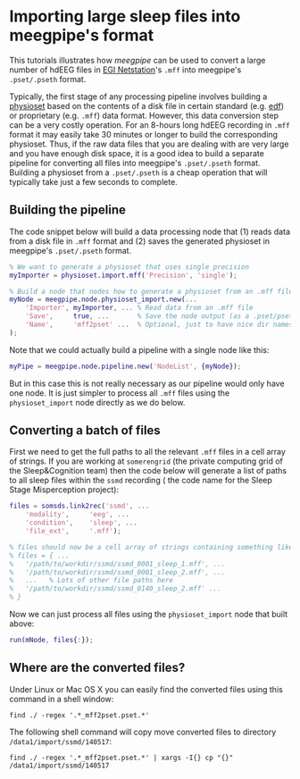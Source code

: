 Importing large sleep files into meegpipe's format
===

This tutorials illustrates how _meegpipe_ can be used to convert a large 
number of hdEEG files in [EGI Netstation][egi]'s `.mff` into meegpipe's 
`.pset/.pseth` format. 

Typically, the first stage of any processing pipeline involves building a 
[physioset][physioset] based on the contents of a disk file in
 certain standard (e.g. [edf][edf]) or proprietary (e.g. `.mff`) data
format. However, this data conversion step can be a very costly operation. 
For an 8-hours long hdEEG recording in `.mff` format it may easily take 
30 minutes or longer to build the corresponding physioset. Thus, if the raw
data files that you are dealing with are very large and you have enough
disk space, it is a good idea to build a separate pipeline for converting 
all files into meegpipe's `.pset/.pseth` format. Building a physioset from 
a `.pset/.pseth` is a cheap operation that will typically take just a few
seconds to complete.

[egi]: http://www.egi.com/research-division/geodesic-eeg-system-components/eeg-software
[edf]: http://www.edfplus.info/
[physioset]: https://github.com/meegpipe/meegpipe/blob/master/%2Bphysioset/%40physioset/README.md


## Building the pipeline

The code snippet below will build a data processing node that (1) 
reads data from a disk file in `.mff` format and (2) saves the generated 
physioset in meegpipe's `.pset/.pseth` format. 

````matlab
% We want to generate a physioset that uses single precision
myImporter = physioset.import.mff('Precision', 'single');

% Build a node that nodes how to generate a physioset from an .mff file
myNode = meegpipe.node.physioset_import.new(...
    'Importer', myImporter, ... % Read data from an .mff file
    'Save',     true, ...       % Save the node output (as a .pset/pseth)
    'Name',     'mff2pset' ...  % Optional, just to have nice dir names
);
```` 

Note that we could actually build a pipeline with a single node like this:

````matlab
myPipe = meegpipe.node.pipeline.new('NodeList', {myNode});
````
But in this case this is not really necessary as our pipeline would only 
have one node. It is just simpler to process all `.mff` files using the 
`physioset_import` node directly as we do below.

## Converting a batch of files

First we need to get the full paths to all the relevant `.mff` files in a
cell array of strings. If you are working at `somerengrid` (the private 
computing grid of the Sleep&Cognition team) then the code below will 
generate a list of paths to all sleep files within the `ssmd` recording (
the code name for the Sleep Stage Misperception project):

````matlab
files = somsds.link2rec('ssmd', ...
    'modality',     'eeg', ...
    'condition',    'sleep', ...
    'file_ext',     '.mff');

% files should now be a cell array of strings containing something like:
% files = { ...
%   '/path/to/workdir/ssmd/ssmd_0001_sleep_1.mff', ...
%   '/path/to/workdir/ssmd/ssmd_0001_sleep_2.mff', ...
%   ...   % Lots of other file paths here
%   '/path/to/workdir/ssmd/ssmd_0140_sleep_2.mff' ...
% }
````

Now we can just process all files using the `physioset_import` node that 
built above:

````matlab
run(mNode, files{:});
````

## Where are the converted files?

Under Linux or Mac OS X you can easily find the converted files using this 
command in a shell window:

````
find ./ -regex '.*_mff2pset.pset.*'
````

The following shell command will copy move converted files to directory 
`/data1/import/ssmd/140517`:

````
find ./ -regex '.*_mff2pset.pset.*' | xargs -I{} cp "{}" /data1/import/ssmd/140517
```` 
